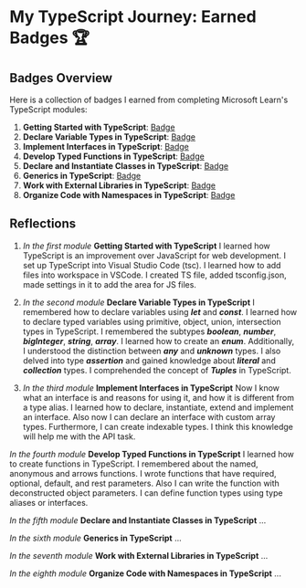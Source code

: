 # My TypeScript Journey: Earned Badges 🏆

## Badges Overview

Here is a collection of badges I earned from completing Microsoft Learn's TypeScript modules:

1. **Getting Started with TypeScript**: [Badge](https://learn.microsoft.com/api/achievements/share/en-us/67239660/8RG5VVUW?sharingId=C0E00C5750816ACC)
2. **Declare Variable Types in TypeScript**: [Badge](https://learn.microsoft.com/api/achievements/share/en-us/67239660/9NSMVCGU?sharingId=C0E00C5750816ACC)
3. **Implement Interfaces in TypeScript**: [Badge](https://learn.microsoft.com/api/achievements/share/en-us/67239660/CWTVGNQ9?sharingId=C0E00C5750816ACC)
4. **Develop Typed Functions in TypeScript**: [Badge](https://learn.microsoft.com/api/achievements/share/en-us/67239660/9NSQ3SVU?sharingId=C0E00C5750816ACC)
5. **Declare and Instantiate Classes in TypeScript**: [Badge](badge-link)
6. **Generics in TypeScript**: [Badge](badge-link)
7. **Work with External Libraries in TypeScript**: [Badge](badge-link)
8. **Organize Code with Namespaces in TypeScript**: [Badge](badge-link)

## Reflections

1. *In the first module* **Getting Started with TypeScript** I learned how TypeScript is an improvement over JavaScript for web development. I set up TypeScript into Visual Studio Code (tsc). I learned how to add files into workspace in VSCode. I created TS file, added tsconfig.json, made settings in it to add the area for JS files.

2. *In the second module* **Declare Variable Types in TypeScript** I remembered how to declare variables using ***let*** and ***const***. I learned how to declare typed variables using primitive, object, union, intersection types in TypeScript. I remembered the subtypes ***boolean***, ***number***, ***bigInteger***, ***string***, ***array***. I learned how to create an ***enum***. Additionally, I understood the distinction between ***any*** and ***unknown*** types. I also delved into type ***assertion*** and gained knowledge about ***literal*** and ***collection*** types. I comprehended the concept of ***Tuples*** in TypeScript.

3. *In the third module* **Implement Interfaces in TypeScript** Now I know what an interface is and reasons for using it, and how it is different from a type alias. I learned how to declare, instantiate, extend and implement an interface. Also now I can declare an interface with custom array types. Furthermore, I can create indexable types. I think this knowledge will help me with the API task.

*In the fourth module* **Develop Typed Functions in TypeScript** I learned how to create functions in TypeScript. I remembered about the named, anonymous and arrows functions. I wrote functions that have required, optional, default, and rest parameters. Also I can write the function with deconstructed object parameters. I can define function types using type aliases or interfaces.

*In the fifth module* **Declare and Instantiate Classes in TypeScript** ...

*In the sixth module* **Generics in TypeScript** ...

*In the seventh module* **Work with External Libraries in TypeScript** ...

*In the eighth module* **Organize Code with Namespaces in TypeScript** ...